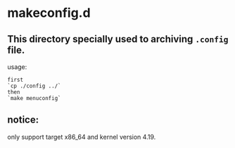 makeconfig.d
==

This directory specially used to archiving `.config` file.
--

usage:

    first
    `cp ./config ../`
    then
    `make menuconfig`

notice:
--

only support target x86_64 and kernel version 4.19.
